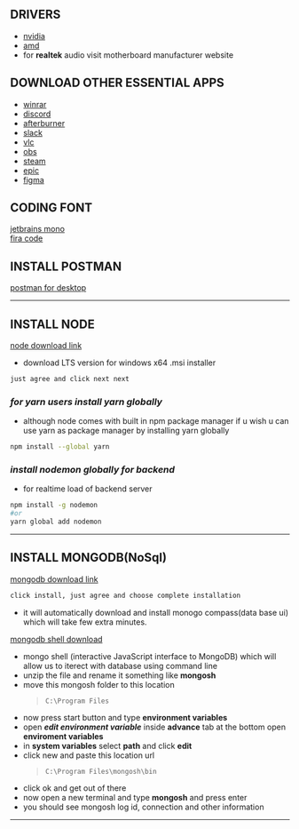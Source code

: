 ## DRIVERS

- [nvidia](https://www.nvidia.com/en-us/geforce/drivers/)
- [amd](https://www.amd.com/en/support)
- for **realtek** audio visit motherboard manufacturer website

## DOWNLOAD OTHER ESSENTIAL APPS

- [winrar](https://www.win-rar.com/postdownload.html?&L=0)
- [discord](https://discord.com/api/downloads/distributions/app/installers/latest?channel=stable&platform=win&arch=x86)
- [afterburner](https://www.msi.com/Landing/afterburner/graphics-cards)
- [slack](https://slack.com/api/desktop.latestRelease?arch=ia32&variant=exe&redirect=true)
- [vlc](https://get.videolan.org/vlc/3.0.18/win32/vlc-3.0.18-win32.exe)
- [obs](https://cdn-fastly.obsproject.com/downloads/OBS-Studio-29.0.2-Full-Installer-x64.exe)
- [steam](https://cdn.akamai.steamstatic.com/client/installer/SteamSetup.exe)
- [epic](https://launcher-public-service-prod06.ol.epicgames.com/launcher/api/installer/download/EpicGamesLauncherInstaller.msi)
- [figma](https://www.figma.com/download/desktop/win)


## CODING FONT

[jetbrains mono](https://download.jetbrains.com/fonts/JetBrainsMono-2.242.zip)\
[fira code](https://fonts.google.com/specimen/Fira+Code)


## INSTALL POSTMAN

[postman for desktop](https://dl.pstmn.io/download/latest/win64)

---

## INSTALL NODE

[node download link](https://nodejs.org/en/download)

- download LTS version for windows x64 .msi installer

```bash
just agree and click next next
```

### _for yarn users install yarn globally_

- although node comes with built in npm package manager if u wish u can use yarn as package manager by installing yarn globally

```bash
npm install --global yarn
```

### _install nodemon globally for backend_

- for realtime load of backend server

```bash
npm install -g nodemon
#or
yarn global add nodemon
```

---

## INSTALL MONGODB(NoSql)

[mongodb download link](https://www.mongodb.com/try/download/community)

```bash
click install, just agree and choose complete installation
```

- it will automatically download and install monogo compass(data base ui) which will take few extra minutes.

[mongodb shell download](https://downloads.mongodb.com/compass/mongodb-mongosh_1.6.1_amd64.deb?_ga=2.66967086.1814885739.1671987424-986248264.1671987424)

- mongo shell (interactive JavaScript interface to MongoDB) which will allow us to iterect with database using command line
- unzip the file and rename it something like **mongosh**
- move this mongosh folder to this location
  > `C:\Program Files`
- now press start button and type **environment variables**
- open **_edit environment variable_** inside **advance** tab at the bottom open **enviroment variables**
- in **system variables** select **path** and click **edit**
- click new and paste this location url
  > `C:\Program Files\mongosh\bin`
- click ok and get out of there
- now open a new terminal and type **mongosh** and press enter
- you should see mongosh log id, connection and other information

---
